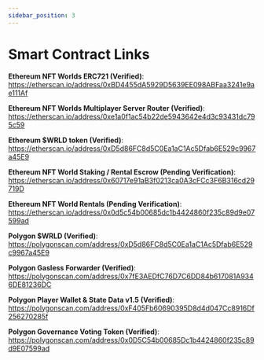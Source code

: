```yaml
---
sidebar_position: 3
---
```


# Smart Contract Links

**Ethereum NFT Worlds ERC721 (Verified)**: https://etherscan.io/address/0xBD4455dA5929D5639EE098ABFaa3241e9ae111Af

**Ethereum NFT Worlds Multiplayer Server Router (Verified)**: https://etherscan.io/address/0xe1a0f1ac54b22de5943642e4d3c93431dc795c59

**Ethereum $WRLD token (Verified)**: https://etherscan.io/address/0xD5d86FC8d5C0Ea1aC1Ac5Dfab6E529c9967a45E9

**Ethereum NFT World Staking / Rental Escrow (Pending Verification)**: https://etherscan.io/address/0x60717e91aB3f0213ca0A3cFCc3F6B316cd29719D

**Ethereum NFT World Rentals (Pending Verification)**: https://etherscan.io/address/0x0d5c54b00685dc1b4424860f235c89d9e07599ad

**Polygon $WRLD (Verified)**: https://polygonscan.com/address/0xD5d86FC8d5C0Ea1aC1Ac5Dfab6E529c9967a45E9

**Polygon Gasless Forwarder (Verified)**: https://polygonscan.com/address/0x7fE3AEDfC76D7C6DD84b617081A9346DE81236DC

**Polygon Player Wallet & State Data v1.5 (Verified)**: https://polygonscan.com/address/0xF405Fb60690395D8d4d047Cc8916Df256270285f

**Polygon Governance Voting Token (Verified)**: https://polygonscan.com/address/0x0D5C54b00685Dc1b4424860f235c89d9E07599ad
